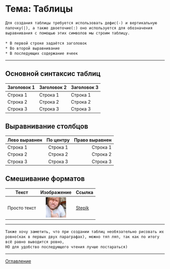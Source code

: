 # Тема: Таблицы
    Для создания таблицы требуется использовать дефис(-) и вертикальную палочку(|), а также двоеточие(:) оно используется для обозначения выравнивания с помощью этих символов мы строим таблицу.
    
    * В первой строке задаётся заголовок
    * Во второй выравнивание
    * В последующих содержание ячеек
***
## Основной синтаксис таблиц

| Заголовок 1 | Заголовок 2 | Заголовок 3 |
| ----------- | ----------- | ----------- |
| Строка 1    | Строка 1    | Строка 1    |
| Строка 2    | Строка 2    | Строка 2    |
| Строка 3    | Строка 3    | Строка 3    |


## Выравнивание столбцов

|Лево выравнен|По центру|Право выравнен|
|:-----------|:-----------:|-----------:|
|Строка 1    |Строка 1     |Строка 1    |
|Строка 2    |Строка 2     |Строка 2    |
|Строка 3    |Строка 3     |Строка 3    |


## Смешивание форматов

| Текст        |       Изображение       | Ссылка                        |
| ------------ | :---------------------: | ----------------------------- |
| Просто текст | ![Игорёк](IgorVihr.jpg) | [Stepik](https://stepik.org/) |

***
    Также хочу заметить, что при создании таблиц необязательно рисовать их ровно(как в первых двух параграфах), можно тяп ляп, так как по итогу всё равно выводится ровно,
    НО для удобство последующего чтения лучше постараться)

***
[Оглавление](03_menu.md)